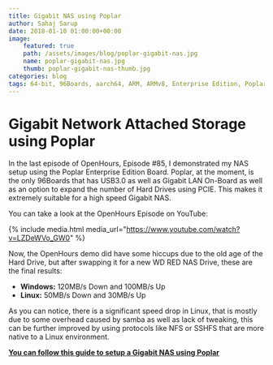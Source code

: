 ```yaml
---
title: Gigabit NAS using Poplar
author: Sahaj Sarup
date: 2018-01-10 01:00:00+00:00
image:
    featured: true
    path: /assets/images/blog/poplar-gigabit-nas.jpg
    name: poplar-gigabit-nas.jpg
    thumb: poplar-gigabit-nas-thumb.jpg
categories: blog
tags: 64-bit, 96Boards, aarch64, ARM, ARMv8, Enterprise Edition, Poplar, Linaro, Linux, gigabit, nas, arm64, aarch64
---
```


# Gigabit Network Attached Storage using Poplar

In the last episode of OpenHours, Episode #85, I demonstrated my NAS setup using the Poplar Enterprise Edition Board. Poplar, at the moment, is the only 96Boards that has USB3.0 as well as Gigabit LAN On-Board as well as an option to expand the number of Hard Drives using PCIE. This makes it extremely suitable for a high speed Gigabit NAS.

You can take a look at the OpenHours Episode on YouTube:

{% include media.html media_url="https://www.youtube.com/watch?v=LZDeWVo_GW0" %}

Now, the OpenHours demo did have some hiccups due to the old age of the Hard Drive, but after swapping it for a new WD RED NAS Drive, these are the final results:
- **Windows:** 120MB/s Down and 100MB/s Up
- **Linux:** 50MB/s Down and 30MB/s Up

As you can notice, there is a significant speed drop in Linux, that is mostly due to some overhead caused by samba as well as lack of tweaking, this can be further improved by using protocols like NFS or SSHFS that are more native to a Linux environment.

[**You can follow this guide to setup a Gigabit NAS using Poplar**](https://github.com/96boards/documentation/blob/master/enterprise/poplar/guides/gigabit-nas.md)
